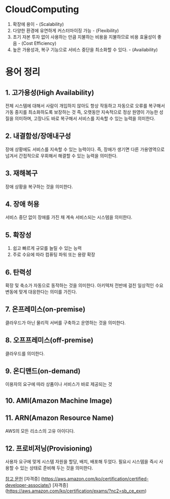 # CloudComputing

1. 확장에 용이 - (Scalability)
2. 다양한 환경에 유연하게 커스터마이징 가능 - (Flexibility)
3. 초기 자본 투자 없이 사용하는 만큼 지불하는 비용을 지불하므로 비용 효율성이 좋음 - (Cost Efficiency)
4. 높은 가용성과, 복구 기능으로 서비스 중단을 최소화할 수 있다. - (Availability)

# 용어 정리

## 1. 고가용성(High Availability)
전체 시스템에 대해서 사람이 개입하지 않아도 항상 작동하고 자동으로 오류를 복구해서 가동 중지를 최소화하도록 보장하는 것
즉, 오랫동안 지속적으로 정상 원영이 가능한 성질을 의미하며, 고장나도 바로 복구해서 서비스를 지속할 수 있는 능력을 의미한다. 

## 2. 내결함성/장애내구성
장애 상황에도 서비스를 지속할 수 있는 능력이다. 즉, 장애가 생기면 다른 가용영역으로 넘겨서 간접적으로 우회해서 해결할 수 있는 능력을 의미한다.

## 3. 재해복구
장애 상황을 복구하는 것을 의미한다.

## 4. 장애 허용 
서비스 중단 없이 장애를 가진 채 계속 서비스되는 시스템을 의미한다.


## 5. 확장성 
1. 쉽고 빠르게 규모를 늘릴 수 있는 능력
2. 주로 수요에 따라 컴퓨팅 파워 또는 용량 확장

## 6. 탄력성
확장 및 축소가 자동으로 동작하는 것을 의미한다. 아키텍처 전반에 걸친 일상적인 수요 변동에 맞게 대응한다는 의미를 가진다.

## 7. 온프레미스(on-premise)
클라우드가 아닌 물리적 서버를 구축하고 운영하는 것을 의미한다.

## 8. 오프프레미스(off-premise)
클라우드를 의미한다.

## 9. 온디맨드(on-demand)
이용자의 요구에 따라 상품이나 서비스가 바로 제공되는 것

## 10. AMI(Amazon Machine Image)
## 11. ARN(Amazon Resource Name) 
AWS의 모든 리소스의 고유 아이디다.

## 12. 프로비저닝(Provisioning)
사용자 요구에 맞게 시스템 자원을 할당, 배치, 배포해 두었다. 필요시 시스템을 즉시 사용할 수 있는 상태로 준비해 두는 것을 의미한다.


[참고 문헌](https://inpa.tistory.com/entry/AWS-%F0%9F%93%9A-%EC%9E%90%EC%A3%BC-%EC%93%B0%EC%9D%B4%EB%8A%94-aws-%EB%84%A4%ED%8A%B8%EC%9B%8C%ED%82%B9-%ED%81%B4%EB%9D%BC%EC%9A%B0%EB%93%9C-%EC%9A%A9%EC%96%B4-%EC%A0%95%EB%A6%AC)
[자격증] (https://aws.amazon.com/ko/certification/certified-developer-associate/)
[자격증] (https://aws.amazon.com/ko/certification/exams/?nc2=sb_ce_exm)